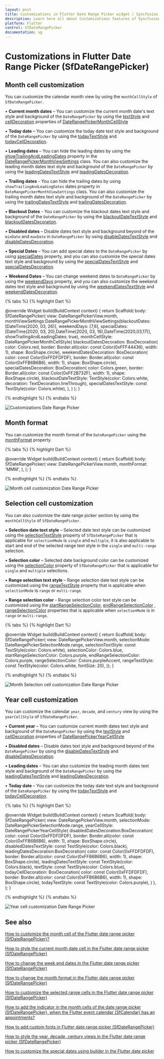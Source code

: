 ```yaml
---
layout: post
title: Customizations in Flutter Date Range Picker widget | Syncfusion | Date Picker | Customizations
description: Learn here all about Customizations features of Syncfusion Flutter Date Range Picker (SfDateRangePicker) widget and more. 
platform: Flutter
control: SfDateRangePicker
documentation: ug
---
```


# Customizations in Flutter Date Range Picker (SfDateRangePicker)

## Month cell customization
You can customize the calendar month view by using the `monthCellStyle` of `SfDateRangePicker`.

•    **Current month dates** – You can customize the current month date's text style and background of the `DateRangePicker` by using the [textStyle](https://pub.dev/documentation/syncfusion_flutter_datepicker/latest/datepicker/DateRangePickerMonthCellStyle/textStyle.html) and [cellDecoration](https://pub.dev/documentation/syncfusion_flutter_datepicker/latest/datepicker/DateRangePickerMonthCellStyle/cellDecoration.html) properties of [DateRangePickerMonthCellStyle](https://pub.dev/documentation/syncfusion_flutter_datepicker/latest/datepicker/DateRangePickerMonthCellStyle-class.html)

•    **Today date** – You can customize the today date text style and background of the `DateRangePicker` by using the [todayTextStyle](https://pub.dev/documentation/syncfusion_flutter_datepicker/latest/datepicker/DateRangePickerMonthCellStyle/todayTextStyle.html) and [todayCellDecoration](https://pub.dev/documentation/syncfusion_flutter_datepicker/latest/datepicker/DateRangePickerMonthCellStyle/todayCellDecoration.html).

•    **Leading dates** – You can hide the leading dates by using the [showTrailingAndLeadingDates](https://pub.dev/documentation/syncfusion_flutter_datepicker/latest/datepicker/DateRangePickerMonthViewSettings/showTrailingAndLeadingDates.html) property in the [DateRangePickerMonthViewSettings](https://pub.dev/documentation/syncfusion_flutter_datepicker/latest/datepicker/DateRangePickerMonthViewSettings-class.html) class. You can also customize the leading month dates text style and background of the `DateRangePicker` by using the [leadingDatesTextStyle](https://pub.dev/documentation/syncfusion_flutter_datepicker/latest/datepicker/DateRangePickerMonthCellStyle/leadingDatesTextStyle.html) and [leadingDatesDecoration](https://pub.dev/documentation/syncfusion_flutter_datepicker/latest/datepicker/DateRangePickerMonthCellStyle/leadingDatesDecoration.html).

•    **Trailing dates** - You can hide the trailing dates by using `showTrailingAndLeadingDates` dates property in `DateRangePickerMonthViewSettings` class. You can also customize the trailing month dates text style and background of the `DateRangePicker` by using the [trailingDatesTextStyle](https://pub.dev/documentation/syncfusion_flutter_datepicker/latest/datepicker/DateRangePickerMonthCellStyle/trailingDatesTextStyle.html) and  [trailingDatesDecoration](https://pub.dev/documentation/syncfusion_flutter_datepicker/latest/datepicker/DateRangePickerMonthCellStyle/trailingDatesDecoration.html).

•    **Blackout Dates** - You can customize the blackout dates text style and background of the `DateRangePicker` by using the [blackoutDateTextStyle](https://pub.dev/documentation/syncfusion_flutter_datepicker/latest/datepicker/DateRangePickerMonthCellStyle/blackoutDateTextStyle.html) and [blackoutDatesDecoration](https://pub.dev/documentation/syncfusion_flutter_datepicker/latest/datepicker/DateRangePickerMonthCellStyle/blackoutDatesDecoration.html).

•    **Disabled dates** – Disable dates text style and background beyond of the `minDate` and `maxDate` in `DateRangePicker` by using [disableDatesTextStyle](https://pub.dev/documentation/syncfusion_flutter_datepicker/latest/datepicker/DateRangePickerMonthCellStyle/disabledDatesTextStyle.html) and  [disableDatesDecoration](https://pub.dev/documentation/syncfusion_flutter_datepicker/latest/datepicker/DateRangePickerMonthCellStyle/disabledDatesDecoration.html).

•    **Special Dates** – You can add special dates to the `DateRangePicker` by using [specialDates](https://pub.dev/documentation/syncfusion_flutter_datepicker/latest/datepicker/DateRangePickerMonthViewSettings/specialDates.html) property, and you can also customize the special dates text style and background by using the [specialDatesTextStyle](https://pub.dev/documentation/syncfusion_flutter_datepicker/latest/datepicker/DateRangePickerMonthCellStyle/specialDatesTextStyle.html) and [specialDatesDecoration](https://pub.dev/documentation/syncfusion_flutter_datepicker/latest/datepicker/DateRangePickerMonthCellStyle/specialDatesDecoration.html).

•    **Weekend Dates** – You can change weekend dates to `DateRangePicker` by using the [weekendDays](https://pub.dev/documentation/syncfusion_flutter_datepicker/latest/datepicker/DateRangePickerMonthViewSettings/weekendDays.html) property, and you can also customize the weekend dates text style and background by using the [weekendDatesTextStyle](https://pub.dev/documentation/syncfusion_flutter_datepicker/latest/datepicker/DateRangePickerMonthCellStyle/weekendTextStyle.html) and [weekendDatesDecoration](https://pub.dev/documentation/syncfusion_flutter_datepicker/latest/datepicker/DateRangePickerMonthCellStyle/weekendDatesDecoration.html).



{% tabs %}
{% highlight Dart %}

@override
Widget build(BuildContext context) {
    return Scaffold(
        body: SfDateRangePicker(
          view: DateRangePickerView.month,
          monthViewSettings:DateRangePickerMonthViewSettings(blackoutDates:[DateTime(2020, 03, 26)],
              weekendDays: [7,6],
              specialDates:[DateTime(2020, 03, 20),DateTime(2020, 03, 16),DateTime(2020,03,17)],
              showTrailingAndLeadingDates: true),
          monthCellStyle: DateRangePickerMonthCellStyle(
            blackoutDatesDecoration: BoxDecoration(
                color: Colors.red,
                border: Border.all(color: const Color(0xFFF44436), width: 1),
                shape: BoxShape.circle),
            weekendDatesDecoration: BoxDecoration(
                color: const Color(0xFFDFDFDF),
                border: Border.all(color: const Color(0xFFB6B6B6), width: 1),
                shape: BoxShape.circle),
            specialDatesDecoration: BoxDecoration(
                color: Colors.green,
                border: Border.all(color: const Color(0xFF2B732F), width: 1),
                shape: BoxShape.circle),
            blackoutDateTextStyle: TextStyle(color: Colors.white, decoration: TextDecoration.lineThrough),
            specialDatesTextStyle: const TextStyle(color: Colors.white),
          ),
        )
    );
}

{% endhighlight %}
{% endtabs %}

![Customizations Date Range Picker](images/customizations/customizations.png)

## Month format
You can customize the month format of the `DateRangePicker` using the [monthFormat](https://pub.dev/documentation/syncfusion_flutter_datepicker/latest/datepicker/SfDateRangePicker/monthFormat.html) property.

{% tabs %}
{% highlight Dart %}

@override
Widget build(BuildContext context) {
  return Scaffold(
    body: SfDateRangePicker(
      view: DateRangePickerView.month,
      monthFormat: 'MMM',
    ),
  );
}

{% endhighlight %}
{% endtabs %}

![Month cell customization Date Range Picker](images/customizations/monthcell_customization.png)

## Selection cell customization

You can also customize the date range picker section by using the `monthCellStyle` of `SfDateRangePicker`.

•    **Selection date text style** – Selected date text style can be customized using the [selectionTextStyle](https://pub.dev/documentation/syncfusion_flutter_datepicker/latest/datepicker/SfDateRangePicker/selectionTextStyle.html) property of `SfDateRangePicker` that is applicable for `selectionMode` is `single` and `multiple`, it is also applicable to start and end of the selected range text style in the `single` and `multi-range` selection.

•    **Selection color** – Selected date background color can be customized using the [selectionColor](https://pub.dev/documentation/syncfusion_flutter_datepicker/latest/datepicker/SfDateRangePicker/selectionColor.html) property of `SfDateRangePicker` that is applicable for `single` and `multiple` selections.

•    **Range selection text style** – Range selection date text style can be customized using the [rangeTextStyle](https://pub.dev/documentation/syncfusion_flutter_datepicker/latest/datepicker/SfDateRangePicker/rangeTextStyle.html) property that is applicable when `selectionMode` is `range` or `multi-range`.

•    **Range selection color** - Range selection color text style can be customized using the [startRangeSelectionColor](https://pub.dev/documentation/syncfusion_flutter_datepicker/latest/datepicker/SfDateRangePicker/startRangeSelectionColor.html), [endRangeSelectionColor](https://pub.dev/documentation/syncfusion_flutter_datepicker/latest/datepicker/SfDateRangePicker/endRangeSelectionColor.html) , [rangeSelectionColor](https://pub.dev/documentation/syncfusion_flutter_datepicker/latest/datepicker/SfDateRangePicker/rangeSelectionColor.html)  properties that is applicable when `selectionMode` is in `range` or `multi-range`.

{% tabs %}
{% highlight Dart %}

@override
  Widget build(BuildContext context) {
    return Scaffold(
        body: SfDateRangePicker(
      view: DateRangePickerView.month,
      selectionMode: DateRangePickerSelectionMode.range,
      selectionTextStyle: const TextStyle(color: Colors.white),
      selectionColor: Colors.blue,
      startRangeSelectionColor: Colors.purple,
      endRangeSelectionColor: Colors.purple,
      rangeSelectionColor: Colors.purpleAccent,
      rangeTextStyle: const TextStyle(color: Colors.white, fontSize: 20),
    ));
  }

{% endhighlight %}
{% endtabs %}

![Month Selection cell customization Date Range Picker](images/customizations/monthcell_selection_customization.png)

## Year cell customization
You can customize the calendar `year`, `decade`, and `century` view by using the `yearCellStyle` of `SfDateRangePicker`. 

•   **Current year** – You can customize current month dates text style and background of the `DateRangePicker` by using the [textStyle](https://pub.dev/documentation/syncfusion_flutter_datepicker/latest/datepicker/DateRangePickerMonthCellStyle/textStyle.html) and [cellDecoration](https://pub.dev/documentation/syncfusion_flutter_datepicker/latest/datepicker/DateRangePickerMonthCellStyle/cellDecoration.html) properties of [DateRangePickerYearCellStyle](https://pub.dev/documentation/syncfusion_flutter_datepicker/latest/datepicker/DateRangePickerYearCellStyle-class.html)

•   **Disabled dates** – Disable dates text style and background beyond of the `DateRangePicker` by using the [disableDatesTextStyle](https://pub.dev/documentation/syncfusion_flutter_datepicker/latest/datepicker/DateRangePickerMonthCellStyle/disabledDatesTextStyle.html) and  [disableDatesDecoration](https://pub.dev/documentation/syncfusion_flutter_datepicker/latest/datepicker/DateRangePickerMonthCellStyle/disabledDatesDecoration.html).

•   **Leading dates** –  You can also customize the leading month dates text style and background of the `DateRangePicker` by using the [leadingDatesTextStyle](https://pub.dev/documentation/syncfusion_flutter_datepicker/latest/datepicker/DateRangePickerMonthCellStyle/leadingDatesTextStyle.html) and [leadingDatesDecoration](https://pub.dev/documentation/syncfusion_flutter_datepicker/latest/datepicker/DateRangePickerMonthCellStyle/leadingDatesDecoration.html).

•   **Today date** – You can customize the today date text style and background of the `DateRangePicker` by using the [todayTextStyle](https://pub.dev/documentation/syncfusion_flutter_datepicker/latest/datepicker/DateRangePickerMonthCellStyle/todayTextStyle.html) and [todayCellDecoration](https://pub.dev/documentation/syncfusion_flutter_datepicker/latest/datepicker/DateRangePickerMonthCellStyle/todayCellDecoration.html).

{% tabs %}
{% highlight Dart %}

@override
Widget build(BuildContext context) {
    return Scaffold(
        body: SfDateRangePicker(
        view: DateRangePickerView.month,
        selectionMode: DateRangePickerSelectionMode.range,
        yearCellStyle: DateRangePickerYearCellStyle(
            disabledDatesDecoration:BoxDecoration(
                   color: const Color(0xFFDFDFDF),
                   border: Border.all(color: const Color(0xFFB6B6B6), width: 1),
                   shape: BoxShape.circle),
            disabledDatesTextStyle: const TextStyle(color: Colors.black),
            leadingDatesDecoration:BoxDecoration(
                   color: const Color(0xFFDFDFDF),
                   border: Border.all(color: const Color(0xFFB6B6B6), width: 1),
                   shape: BoxShape.circle),
            leadingDatesTextStyle: const TextStyle(color: Colors.black),
            textStyle: const TextStyle(color: Colors.blue),
            todayCellDecoration: BoxDecoration(
                   color: const Color(0xFFDFDFDF),
                   border: Border.all(color: const Color(0xFFB6B6B6), width: 1),
                   shape: BoxShape.circle),
           todayTextStyle: const TextStyle(color: Colors.purple),
           )
         ),
     );
}

{% endhighlight %}
{% endtabs %}

![Year cell customization Date Range Picker](images/customizations/yearcell_customization.png)

## See also

[How to customize the month cell of the Flutter date range picker (SfDateRangePicker)?](https://www.syncfusion.com/kb/11307/how-to-customize-the-month-cell-of-the-flutter-date-range-picker-sfdaterangepicker)

[How to style the current month date cell in the Flutter date range picker (SfDateRangePicker)](https://www.syncfusion.com/kb/12190/how-to-style-the-current-month-date-cell-in-the-flutter-date-range-picker-sfdaterangepicker)

[How to change the week end dates in the Flutter date range picker (SfDateRangePicker)](https://www.syncfusion.com/kb/12182/how-to-change-the-week-end-dates-in-the-flutter-date-range-picker-sfdaterangepicker)

[How to change the month format in the Flutter date range picker (SfDateRangePicker)](https://www.syncfusion.com/kb/12169/how-to-change-the-month-format-in-the-flutter-date-range-picker-sfdaterangepicker)

[How to customize the selected range cells in the Flutter date range picker (SfDateRangePicker)](https://www.syncfusion.com/kb/12148/how-to-customize-the-selected-range-cells-in-the-flutter-date-range-picker)

[How to add the indicator in the month cells of the date range picker (SfDateRangePicker), when the Flutter event calendar (SfCalendar) has an appointments?](https://www.syncfusion.com/kb/12119/how-to-add-the-indicator-in-the-month-cells-of-the-date-range-picker-sfdaterangepicker-when)

[How to add custom fonts in Flutter date range picker (SfDateRangePicker)](https://www.syncfusion.com/kb/12212/how-to-add-custom-fonts-in-flutter-date-range-picker-sfdaterangepicker)

[How to style the year, decade, century views in the Flutter date range picker (SfDateRangePicker)](https://www.syncfusion.com/kb/12321/how-to-style-the-year-decade-century-views-in-the-flutter-date-range-picker)

[How to customize the special dates using builder in the Flutter date picker](https://www.syncfusion.com/kb/12374/how-to-customize-the-special-dates-using-builder-in-the-flutter-date-picker)